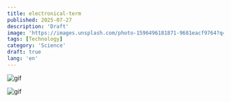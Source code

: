 ```yaml
---
title: electronical-term
published: 2025-07-27
description: 'Draft'
image: 'https://images.unsplash.com/photo-1596496181871-9681eacf9764?q=80&w=1486&auto=format&fit=crop&ixlib=rb-4.1.0&ixid=M3wxMjA3fDB8MHxwaG90by1wYWdlfHx8fGVufDB8fHx8fA%3D%3D'
tags: [Technology]
category: 'Science'
draft: true
lang: 'en'
---
```


![gif](https://media1.tenor.com/m/lVVtjsnqIJAAAAAd/dr-stone-senku.gif)

![gif](https://media1.tenor.com/m/hrRJ0Xua9zMAAAAd/patlabor-mobile-police-patlabor.gif)